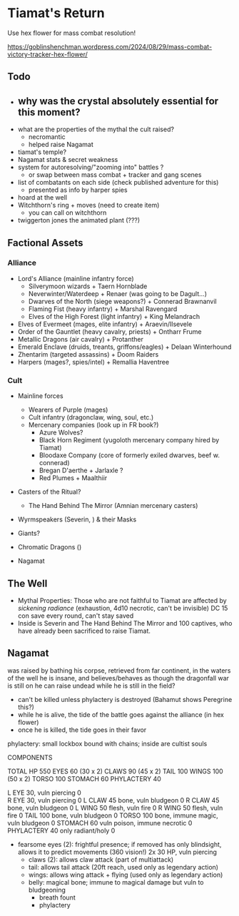 # Tiamat's Return

Use hex flower for mass combat resolution!

https://goblinshenchman.wordpress.com/2024/08/29/mass-combat-victory-tracker-hex-flower/

## Todo

- why was the crystal absolutely essential for this moment?
  - 
- what are the properties of the mythal the cult raised?
  - necromantic
  - helped raise Nagamat
- tiamat's temple?
- Nagamat stats & secret weakness
- system for autoresolving/"zooming into" battles ?
  - or swap between mass combat + tracker and gang scenes
- list of combatants on each side (check published adventure for this)
  - presented as info by harper spies
- hoard at the well
- Witchthorn's ring + moves (need to create item)
  - you can call on witchthorn
- twiggerton jones the animated plant (???)

## Factional Assets

### Alliance

- Lord's Alliance (mainline infantry force)
  - Silverymoon wizards + Taern Hornblade
  - Neverwinter/Waterdeep + Renaer (was going to be Dagult...)
  - Dwarves of the North (siege weapons?) + Connerad Brawnanvil
  - Flaming Fist (heavy infantry) + Marshal Ravengard
  - Elves of the High Forest (light infantry) + King Melandrach
- Elves of Evermeet (mages, elite infantry) + Araevin/Ilsevele
- Order of the Gauntlet (heavy cavalry, priests) + Ontharr Frume
- Metallic Dragons (air cavalry) + Protanther
- Emerald Enclave (druids, treants, griffons/eagles) + Delaan Winterhound
- Zhentarim (targeted assassins) + Doom Raiders
- Harpers (mages?, spies/intel) + Remallia Haventree

### Cult

- Mainline forces
  - Wearers of Purple (mages)
  - Cult infantry (dragonclaw, wing, soul, etc.)
  - Mercenary companies (look up in FR book?)
    - Azure Wolves? 
    - Black Horn Regiment (yugoloth mercenary company hired by Tiamat)
    - Bloodaxe Company (core of formerly exiled dwarves, beef w. connerad)
    - Bregan D'aerthe + Jarlaxle ?
    - Red Plumes + Maalthiir 

- Casters of the Ritual?
  - The Hand Behind The Mirror (Amnian mercenary casters)

- Wyrmspeakers (Severin, ) & their Masks
- Giants?
- Chromatic Dragons ()
- Nagamat

## The Well

- Mythal Properties: Those who are not faithful to Tiamat are affected by _sickening radiance_ (exhaustion, 4d10 necrotic, can't be invisible) DC 15 con save every round, can't stay saved
- Inside is Severin and The Hand Behind The Mirror and 100 captives, who have already been sacrificed to raise Tiamat.


## Nagamat

was raised by bathing his corpse, retrieved from far continent, in the waters of the well
he is insane, and believes/behaves as though the dragonfall war is still on
he can raise undead while he is still in the field?

- can't be killed unless phylactery is destroyed (Bahamut shows Peregrine this?)
- while he is alive, the tide of the battle goes against the alliance (in hex flower)
- once he is killed, the tide goes in their favor

phylactery: small lockbox bound with chains; inside are cultist souls

COMPONENTS

TOTAL HP 550
  EYES 60 (30 x 2)
    CLAWS 90 (45 x 2)
    TAIL 100
    WINGS 100 (50 x 2)
    TORSO 100
      STOMACH 60
      PHYLACTERY 40

L EYE 30, vuln piercing                               0    
R EYE 30, vuln piercing                               0
L CLAW 45 bone, vuln bludgeon                         0
R CLAW 45 bone, vuln bludgeon                         0
L WING 50 flesh, vuln fire                            0
R WING 50 flesh, vuln fire                            0
TAIL 100 bone, vuln bludgeon                          0
TORSO 100 bone, immune magic, vuln bludgeon           0
STOMACH 60 vuln poison, immune necrotic               0
PHYLACTERY 40 only radiant/holy                       0

- fearsome eyes (2): frightful presence; if removed has only blindsight, allows it to predict movements (360 vision!) 2x 30 HP, vuln piercing
  - claws (2): allows claw attack (part of multiattack)
  - tail: allows tail attack (20ft reach, used only as legendary action)
  - wings: allows wing attack + flying (used only as legendary action)
  - belly: magical bone; immune to magical damage but vuln to bludgeoning
    - breath fount
    - phylactery
